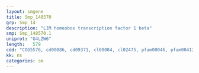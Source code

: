 ```yaml
---
layout: smgene
title: Smp_148570
grp: Smp_14
description: "LIM homeobox transcription factor 1 beta"
smp: Smp_148570.1
uniprot: "G4LZW6"
length:   579
cdd: "COG5576, cd00086, cd09371, cl00084, cl02475, pfam00046, pfam00412, smart00132, smart00389"
kk: ns
categories: sm
---
```

